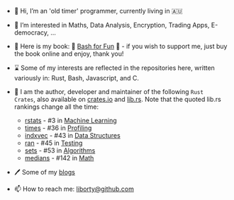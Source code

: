 - 👋 Hi, I’m an 'old timer' programmer, currently living in 🇦🇺
- 👀 I’m interested in Maths, Data Analysis, Encryption, Trading Apps, E-democracy, ... 
- :book: Here is my book: 🔖 [Bash for Fun](https://leanpub.com/bashforfun) :bookmark: - if you wish to support me, just buy the book online and enjoy, thank you!
- ⌛ Some of my interests are reflected in the repositories here, written variously in: Rust, Bash, Javascript, and C.
- 💞️ I am the author, developer and maintainer of the following `Rust Crates`, also available on [crates.io](https://crates.io) and [lib.rs](https://lib.rs).
 Note that the quoted lib.rs rankings change all the time:
  * [rstats](https://lib.rs/crates/rstats) - #3 in [Machine Learning](https://lib.rs/science/ml)
  * [times](https://lib.rs/crates/times) - #36 in [Profiling](https://lib.rs/development-tools/profiling)
  * [indxvec](https://lib.rs/crates/indxvec) - #43 in [Data Structures](https://lib.rs/data-structures)
  * [ran](https://lib.rs/crates/ran) - #45 in [Testing](https://lib.rs/development-tools/testing)
  * [sets](https://lib.rs/crates/sets) - #53 in [Algorithms](https://lib.rs/algorithms)
  * [medians](https://lib.rs/crates/medians) - #142 in [Math](https://lib.rs/math)

 
- 🖊️ Some of my [blogs](https:oldmill.cz)
- 📫 How to reach me: liborty@github.com
